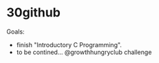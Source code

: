 # 30github
Goals:
- finish "Introductory C Programming".
- to be contined...
@growthhungryclub challenge
